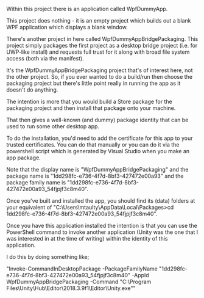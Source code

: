 Within this project there is an application called WpfDummyApp. 

This project does nothing - it is an empty project which builds out a blank WPF application which displays a blank window.

There's another project in here called WpfDummyAppBridgePackaging. This project simply packages the first project as a desktop bridge project (i.e. for UWP-like install) and requests full trust for it along with broad file system access (both via the manifest).

It's the WpfDummyAppBridgePackaging project that's of interest here, not the other project. So, if you ever wanted to do a build/run then choose the packaging project but there's little point really in running the app as it doesn't do anything.

The intention is more that you would build a Store package for the packaging project and then install that package onto your machine.

That then gives a well-known (and dummy) package identity that can be used to run some other desktop app.

To do the installation, you'd need to add the certificate for this app to your trusted certificates. You can do that manually or you can do it via the powershell script which is generated by Visual Studio when you make an app package.

Note that the display name is "WpfDummyAppBridgePackaging" and the package name is "1dd298fc-e736-4f7d-8bf3-427472e00a93" and the package family name is "1dd298fc-e736-4f7d-8bf3-427472e00a93_54fjpjf3c8m40".

Once you've built and installed the app, you should find its (data) folders at your equivalent of "C:\Users\mtaulty\AppData\Local\Packages>cd 1dd298fc-e736-4f7d-8bf3-427472e00a93_54fjpjf3c8m40".

Once you have this application installed the intention is that you can use the PowerShell command to invoke another application (Unity was the one that I was interested in at the time of writing) within the identity of this application.

I do this by doing something like;

"Invoke-CommandInDesktopPackage -PackageFamilyName "1dd298fc-e736-4f7d-8bf3-427472e00a93_54fjpjf3c8m40" -AppId WpfDummyAppBridgePackaging -Command "C:\Program Files\Unity\Hub\Editor\2018.3.9f1\Editor\Unity.exe""